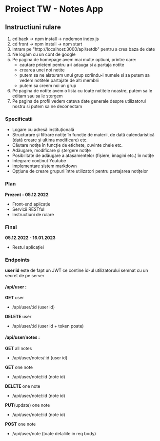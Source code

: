 # Proiect TW - Notes App

## Instructiuni rulare

1. cd back -> npm install -> nodemon index.js
2. cd front -> npm install -> npm start
3. Intram pe "http://localhost:3000/api/setdb" pentru a crea baza de date
4. Ne logam cu un cont de google
5. Pe pagina de homepage avem mai multe optiuni, printre care:
   - cautare prieteni pentru a-i adauga si a partaja notite
   - crearea unei noi notite
   - putem sa ne alaturam unui grup scriindu-i numele si sa putem sa vedem notitele partajate de alti membrii
   - putem sa creem noi un grup
6. Pe pagina de notite avem o lista cu toate notitele noastre, putem sa le editam sau sa le stergem
7. Pe pagina de profil vedem cateva date generale despre utilizatorul nostru si putem sa ne deconectam

### Specificatii

- Logare cu adresă instituțională
- Structurare și filtrare notițe în funcție de materii, de dată calendaristică (dată creare și ultima modificare) etc.
- Căutare notițe în funcție de etichete, cuvinte cheie etc.
- Adăugare, modificare și ștergere notițe
- Posibilitate de adăugare a atașamentelor (fișiere, imagini etc.) în notițe
- Integrare conținut Youtube
- Implementare sistem markdown
- Opțiune de creare grupuri între utilizatori pentru partajarea notițelor

### Plan

**Prezent - 05.12.2022**

- Front-end aplicație
- Servicii RESTful
- Instructiuni de rulare

### Final

**05.12.2022 - 16.01.2023**

- Restul aplicației

### Endpoints

**user id** este de fapt un JWT ce contine id-ul utilizatorului semnat cu un secret de pe server

#### /api/user :

**GET** user

- /api/user/:id (user id)

**DELETE** user

- /api/user/:id (user id + token poate)

#### /api/user/notes :

**GET** all notes

- /api/user/notes/:id (user id)

**GET** one note

- /api/user/note/:id (note id)

**DELETE** one note

- /api/user/note/:id (note id)

**PUT**(update) one note

- /api/user/note/:id (note id)

**POST** one note

- /api/user/note (toate detaliile in req body)
